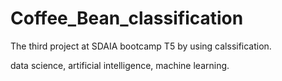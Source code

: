 # Coffee_Bean_classification
The third project at SDAIA bootcamp T5 by using calssification. 


data science, artificial intelligence, machine learning.
